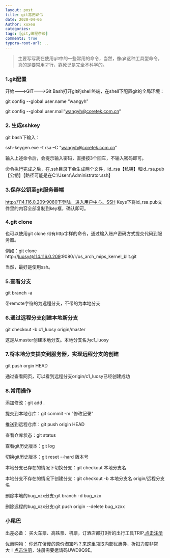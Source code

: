 ```yaml
---
layout: post
title: git常用命令
date: 2020-04-05
Author: xuxeu
categories: 
tags: [git,编程杂谈]
comments: true
typora-root-url: ..
---
```


> 主要写写我在使用git中的一些常用的命令，当然，像git这种工具型命令，真的是要常用才行，靠死记是完全不科学的。

### 1.git配置

开始--->GIT--->Git Bash打开git的shell终端，在shell下配置git的全局环境：

git config --global user.name “wangyh”

git config --global user.mail“wangyh@coretek.com.cn”

### 2. 生成sshkey

git bash下输入：

ssh-keygen.exe –t rsa –C “wangyh@coretek.com.cn”

输入上述命令后，会提示输入密码，直接按3个回车，不输入密码即可。

命令执行完成之后，在.ssh目录下会生成两个文件，id_rsa【私钥】和id_rsa.pub【公钥】【路径可能是在C:\Users\Administrator\.ssh】

### 3.保存公钥至git服务器端

http://114.116.0.209:9080下登陆，进入用户中心。SSH Keys下将id_rsa.pub文件里的内容全部复制到key框，确认即可。

### 4.git clone

也可以使用git clone 带有http字样的命令，通过输入账户密码方式提交代码到服务器。

例如：git clone http://luosy@114.116.0.209:9080/r/os_arch_mips_kernel_blit.git

当然，最好是使用ssh。

### 5.查看分支

git branch -a

带remote字符的为远程分支，不带的为本地分支

### 6.通过远程分支创建本地新分支

git checkout -b c1_luosy origin/master

这是从master创建本地分支。本地分支名为c1_luosy

### 7.将本地分支提交到服务器，实现远程分支的创建

git push orgin HEAD

通过查看网页，可以看到远程分支origin/c1_luosy已经创建成功

### 8.常用操作

添加修改：git add .

提交到本地仓库：git commit -m "修改记录"

推送到远程仓库：git push origin HEAD

查看仓库状态：git status

查看git历史版本：git log

切换git历史版本：git reset --hard 版本号

本地分支已存在的情况下切换分支：git checkout 本地分支名

本地分支不存在的情况下创建分支：git checkout -b 本地分支名 origin/远程分支名

删除本地的bug_xzx分支:git branch -d bug_xzx

删除远程的bug_xzx分支:git push origin --delete bug_xzxx

### 小尾巴

出差必备：
买火车票、高铁票、机票，订酒店都打9折的出行工具TRIP,[点击注册](https://h5.itrip.world/#/register/6tpd1Z)

优惠购物：
你还在傻傻的原价淘宝吗？来这里领取内部优惠券，折扣力度非常大！[点击注册](http://url.cn/5KRkJq6)，注册需要邀请码UWD9Q9E。